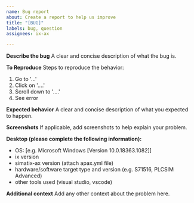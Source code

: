 ```yaml
---
name: Bug report
about: Create a report to help us improve
title: "[BUG]"
labels: bug, question
assignees: ix-ax

---
```


**Describe the bug**
A clear and concise description of what the bug is.

**To Reproduce**
Steps to reproduce the behavior:
1. Go to '...'
2. Click on '....'
3. Scroll down to '....'
4. See error

**Expected behavior**
A clear and concise description of what you expected to happen.

**Screenshots**
If applicable, add screenshots to help explain your problem.

**Desktop (please complete the following information):**
 - OS: [e.g. Microsoft Windows [Version 10.0.18363.1082]]
 - ix version
 - simatix-ax version (attach apax.yml file)
 - hardware/software target type and version (e.g. S71516, PLCSIM Advanced)
 - other tools used (visual studio, vscode)

**Additional context**
Add any other context about the problem here.
